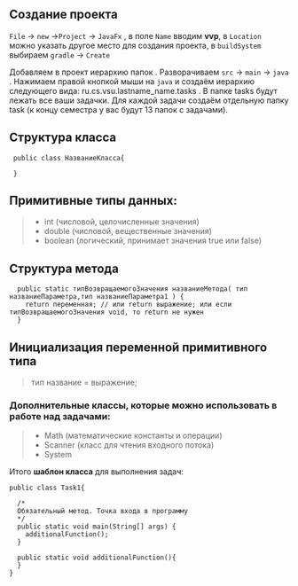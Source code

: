 ## Создание проекта

```File``` &rarr; ```new``` &rarr;```Project``` &rarr; ```JavaFx``` , в поле ```Name``` вводим **vvp**, в ```Location```
можно указать другое место для создания проекта, в ```buildSystem``` выбираем ```gradle``` &rarr; ```Create```

Добавляем в проект иерархию папок . Разворачиваем  ```src``` &rarr; ```main``` &rarr; ```java``` . Нажимаем правой
кнопкой мыши на ```java``` и создаём иерархию следующего вида: ru.cs.vsu.lastname_name.tasks . В папке tasks будут
лежать все ваши задачки. Для каждой задачи создаём отдельную папку task (к концу семестра у вас будут 13 папок с
задачами).

## Структура класса
```
 public class НазваниеКласса{ 
 
 }
```

## Примитивные типы данных:
> * int (числовой, целочисленные значения)
> * double (числовой, вещественные значения)
> * boolean (логический, принимает значения true или false)

## Структура метода
``` 
  public static типВозвращаемогоЗначения названиеМетода( тип названиеПараметра,тип названиеПараметра1 ) { 
    return переменная; // или return выражение; или если типВозвращаемогоЗначения void, то return не нужен
  }
``` 
## Инициализация переменной примитивного типа
> тип название = выражение;

### Дополнительные классы, которые можно использовать в работе над задачами:
> * Math (математические константы и операции)
> * Scanner (класс для чтения входного потока)
> * System


Итого **шаблон класса** для выполнения задач:

``` 
public class Task1{

  /*
  Обязательный метод. Точка входа в программу
  */
  public static void main(String[] args) {
    additionalFunction();
  }
  
  public static void additionalFunction(){
  }
}
```


 



